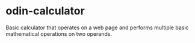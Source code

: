 # odin-calculator
Basic calculator that operates on a web page and performs multiple basic mathematical operations on two operands.
